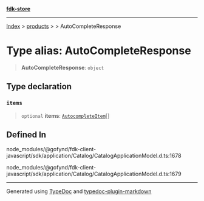 [**fdk-store**](../../../README.md)
***

[Index](../../../API.md) > [products](../../README.md) > [<internal>](../README.md) > AutoCompleteResponse

# Type alias: AutoCompleteResponse

> **AutoCompleteResponse**: `object`

## Type declaration

### `items`

> `optional` **items**: [`AutocompleteItem`](type-alias.AutocompleteItem.md)[]

## Defined In

node\_modules/@gofynd/fdk-client-javascript/sdk/application/Catalog/CatalogApplicationModel.d.ts:1678

node\_modules/@gofynd/fdk-client-javascript/sdk/application/Catalog/CatalogApplicationModel.d.ts:1679

***
Generated using [TypeDoc](https://typedoc.org/) and [typedoc-plugin-markdown](https://www.npmjs.com/package/typedoc-plugin-markdown)
